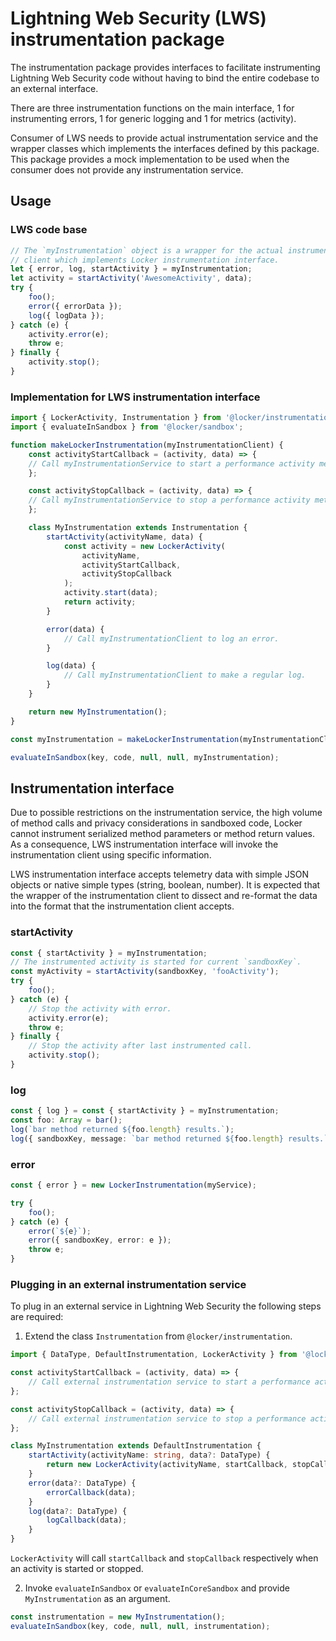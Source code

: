 # Lightning Web Security (LWS) instrumentation package

The instrumentation package provides interfaces to facilitate instrumenting
Lightning Web Security code without having to bind the entire codebase to an
external interface.

There are three instrumentation functions on the main interface, 1 for
instrumenting errors, 1 for generic logging and 1 for metrics (activity).

Consumer of LWS needs to provide actual instrumentation service and the wrapper
classes which implements the interfaces defined by this package. This package
provides a mock implementation to be used when the consumer does not provide
any instrumentation service.

## Usage

### LWS code base
```typescript
// The `myInstrumentation` object is a wrapper for the actual instrumentation
// client which implements Locker instrumentation interface.
let { error, log, startActivity } = myInstrumentation;
let activity = startActivity('AwesomeActivity', data);
try {
    foo();
    error({ errorData });
    log({ logData });
} catch (e) {
    activity.error(e);
    throw e;
} finally {
    activity.stop();
}
```
### Implementation for LWS instrumentation interface
```typescript
import { LockerActivity, Instrumentation } from '@locker/instrumentation';
import { evaluateInSandbox } from '@locker/sandbox';

function makeLockerInstrumentation(myInstrumentationClient) {
    const activityStartCallback = (activity, data) => {
    // Call myInstrumentationService to start a performance activity metric.
    };

    const activityStopCallback = (activity, data) => {
    // Call myInstrumentationService to stop a performance activity metric.
    };

    class MyInstrumentation extends Instrumentation {
        startActivity(activityName, data) {
            const activity = new LockerActivity(
                activityName,
                activityStartCallback,
                activityStopCallback
            );
            activity.start(data);
            return activity;
        }

        error(data) {
            // Call myInstrumentationClient to log an error.
        }

        log(data) {
            // Call myInstrumentationClient to make a regular log.
        }
    }

    return new MyInstrumentation();
}

const myInstrumentation = makeLockerInstrumentation(myInstrumentationClient);

evaluateInSandbox(key, code, null, null, myInstrumentation);
```
## Instrumentation interface

Due to possible restrictions on the instrumentation service, the high volume of
method calls and privacy considerations in sandboxed code, Locker cannot
instrument serialized method parameters or method return values. As a
consequence, LWS instrumentation interface will invoke the instrumentation
client using specific information.

LWS instrumentation interface accepts telemetry data with simple JSON objects
or native simple types (string, boolean, number). It is expected that the
wrapper of the instrumentation client to dissect and re-format the data into the
format that the instrumentation client accepts.

### startActivity
```typescript
const { startActivity } = myInstrumentation;
// The instrumented activity is started for current `sandboxKey`.
const myActivity = startActivity(sandboxKey, 'fooActivity');
try {
    foo();
} catch (e) {
    // Stop the activity with error.
    activity.error(e);
    throw e;
} finally {
    // Stop the activity after last instrumented call.
    activity.stop();
}
```

### log
```typescript
const { log } = const { startActivity } = myInstrumentation;
const foo: Array = bar();
log(`bar method returned ${foo.length} results.`);
log({ sandboxKey, message: `bar method returned ${foo.length} results.` });
```

### error
```typescript
const { error } = new LockerInstrumentation(myService);

try {
    foo();
} catch (e) {
    error(`${e}`);
    error({ sandboxKey, error: e });
    throw e;
}
```

### Plugging in an external instrumentation service

To plug in an external service in Lightning Web Security the following steps are required:

1. Extend the class `Instrumentation` from `@locker/instrumentation`.
```typescript
import { DataType, DefaultInstrumentation, LockerActivity } from '@locker/instrumentation';

const activityStartCallback = (activity, data) => {
    // Call external instrumentation service to start a performance activity metric.
};

const activityStopCallback = (activity, data) => {
    // Call external instrumentation service to stop a performance activity metric.
};

class MyInstrumentation extends DefaultInstrumentation {
    startActivity(activityName: string, data?: DataType) {
        return new LockerActivity(activityName, startCallback, stopCallback);
    }
    error(data?: DataType) {
        errorCallback(data);
    }
    log(data?: DataType) {
        logCallback(data);
    }
}
```
`LockerActivity` will call `startCallback` and `stopCallback` respectively when
an activity is started or stopped.

2. Invoke `evaluateInSandbox` or `evaluateInCoreSandbox` and provide `MyInstrumentation`
as an argument.
```typescript
const instrumentation = new MyInstrumentation();
evaluateInSandbox(key, code, null, null, instrumentation);
```
